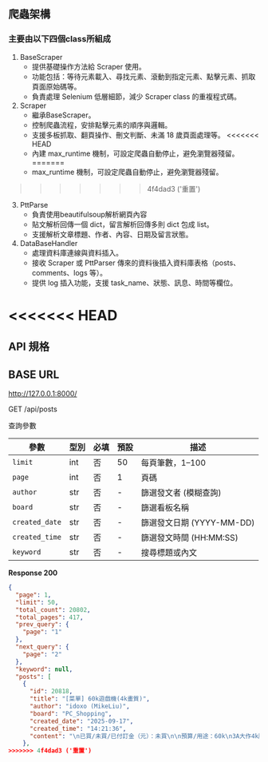 ## 爬蟲架構

### 主要由以下四個class所組成

1. BaseScraper
    - 提供基礎操作方法給 Scraper 使用。
    - 功能包括：等待元素載入、尋找元素、滾動到指定元素、點擊元素、抓取頁面原始碼等。
    - 負責處理 Selenium 低層細節，減少 Scraper class 的重複程式碼。
2. Scraper
    - 繼承BaseScraper。
    - 控制爬蟲流程，安排點擊元素的順序與邏輯。
    - 支援多板抓取、翻頁操作、刪文判斷、未滿 18 歲頁面處理等。
<<<<<<< HEAD
    - 內建 max_runtime 機制，可設定爬蟲自動停止，避免瀏覽器殘留。
=======
    - max_runtime 機制，可設定爬蟲自動停止，避免瀏覽器殘留。
>>>>>>> 4f4dad3 ('重置')
3. PttParse
    - 負責使用beautifulsoup解析網頁內容
    - 貼文解析回傳一個 dict，留言解析回傳多則 dict 包成 list。
    - 支援解析文章標題、作者、內容、日期及留言狀態。
4. DataBaseHandler
    - 處理資料庫連線與資料插入。
    - 接收 Scraper 或 PttParser 傳來的資料後插入資料庫表格（posts、comments、logs 等）。
    - 提供 log 插入功能，支援 task_name、狀態、訊息、時間等欄位。

<<<<<<< HEAD
=======
## API 規格

## BASE URL

http://127.0.0.1:8000/

GET /api/posts

查詢參數

| 參數             | 型別  | 必填 | 預設 | 描述                  |
|----------------|-----|----|----|---------------------|
| `limit`        | int | 否  | 50 | 每頁筆數，1–100          |
| `page`         | int | 否  | 1  | 頁碼                  |
| `author`       | str | 否  | -  | 篩選發文者 (模糊查詢)        |
| `board`        | str | 否  | -  | 篩選看板名稱              |
| `created_date` | str | 否  | -  | 篩選發文日期 (YYYY-MM-DD) |
| `created_time` | str | 否  | -  | 篩選發文時間 (HH:MM:SS)   |
| `keyword`      | str | 否  | -  | 搜尋標題或內文             |

**Response 200**

```json
{
  "page": 1,
  "limit": 50,
  "total_count": 20802,
  "total_pages": 417,
  "prev_query": {
    "page": "1"
  },
  "next_query": {
    "page": "2"
  },
  "keyword": null,
  "posts": [
    {
      "id": 20818,
      "title": "[菜單] 60k遊戲機(4k畫質)",
      "author": "idoxo (MikeLiu)",
      "board": "PC_Shopping",
      "created_date": "2025-09-17",
      "created_time": "14:21:36",
      "content": "\n已買/未買/已付訂金（元）：未買\n\n預算/用途：60k\n3A大作4k順跑，畫質希望在中高以上\n單機為主，比較喜歡動作遊戲\n\nCPU (中央處理器)：AMD【8核】Ryzen7 7700\nMB      (主機板)：【任搭CPU】華碩 TUF GAMING B650-E WIFI\nRAM     (記憶體)：十銓 TEAM T-CREATE EXPERT DDR5-6000 32G(16G*2)-黑\nVGA     (顯示卡)：華碩 PRIME-RTX5080-16G\nCooler  (散熱器)：ID-COOLING FROZN A620 PRO SE ARGB 黑\nSSD   (固態硬碟)：鎧俠 KIOXIA EXCERIA PLUS G3 2TB\nHDD       (硬碟)：\nPSU (電源供應器)：MONTECH TITAN 850W\nCHASSIS   (機殼)：darkFlash DS900 黑\nMONITOR   (螢幕)：\nMouse/KB  (鼠鍵)：\nOS    (作業系統)：\n\n其它      (自填)：\n總價 (未稅/含稅)：59,638\n\n注意1：自稱小妹或會透露自己性別的舉動要注意可能會引來不必要的紛擾，請注意。\n注意2：標題是否有寫明\"預算\"、\"用途\"? 沒有請按Ctrl+x 然後按T改標題\n注意3：請多加利用線上估價系統來進行估價以及價格查詢 (僅供參考)\n注意4：若遇新品問題請勿發除錯文，請直接回原購買處處理。\n\n   國內網路通路連結。請以文字敘述。\n\n\n   菜單文與情報文，禁止任何估價系統連結與擷圖、包含文字估價單號碼。\n   (參閱板規1-2-3、1-3-9)\n   違反者:刪文、水桶十日。\n\n注意5：為保障您的權益，購物消費請索取統一發票，並盡量以含稅價取貨\n注意6：若有任何問題請先洽詢板務。\n\n--\n"
    },
>>>>>>> 4f4dad3 ('重置')
